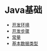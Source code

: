 # Java基础
- [开发环境](./Java/开发环境.md)
- [开发步骤](./Java/开发步骤.md)
- [常量](./Java/常量.md)
- [基本数据类型](./Java/基本数据类型.md)
